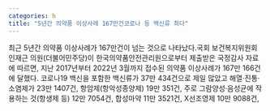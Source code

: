 ```yaml
---
categories: h
title: "5년간 의약품 이상사례 167만건코로나 등 백신류 최다"
---
```

최근 5년간 의약품 이상사례가 167만건이 넘는 것으로 나타났다.국회 보건복지위원회 인재근 의원(더불어민주당)이 한국의약품안전관리원으로부터 제출받은 국정감사 자료에 따르면, 지난 2017년부터 2022년 3월까지 접수된 의약품 이상사례가 167만 166건에 달했다. 코로나19 백신을 포함한 백신류가 37만 434건으로 제일 많았고 해열·진통·소염제가 23만 1407건, 항암제(항악성종양제) 19만 351건, 주로 그람양성·음성균에 작용하는 것(항생제 등) 12만 7054건, 합성마약 11만 3521건, X선조영제 10만 9088건,